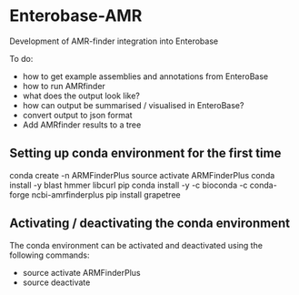 # Enterobase-AMR
Development of AMR-finder integration into Enterobase

To do:
- how to get example assemblies and annotations from EnteroBase
- how to run AMRfinder 
- what does the output look like?
- how can output be summarised / visualised in EnteroBase?
- convert output to json format
- Add AMRfinder results to a tree

## Setting up conda environment for the first time
conda create -n ARMFinderPlus
source activate ARMFinderPlus
conda install -y blast hmmer libcurl pip
conda install -y -c bioconda -c conda-forge ncbi-amrfinderplus
pip install grapetree

## Activating / deactivating the conda environment
The conda environment can be activated and deactivated using the following commands:
- source activate ARMFinderPlus
- source deactivate
